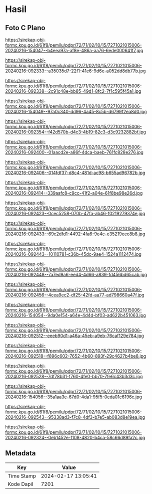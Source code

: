 # Hasil

## Foto C Plano

https://sirekap-obj-formc.kpu.go.id/61f8/pemilu/pdpr/72/71/02/10/15/7271021015006-20240216-154047--b4eea97a-af8e-486a-aa76-6ede000641f7.jpg

https://sirekap-obj-formc.kpu.go.id/61f8/pemilu/pdpr/72/71/02/10/15/7271021015006-20240216-092333--a35035d7-22f1-41e6-9d6e-a052dd8db77b.jpg

https://sirekap-obj-formc.kpu.go.id/61f8/pemilu/pdpr/72/71/02/10/15/7271021015006-20240216-092338--2c91c48e-bb85-49d1-8fc2-7f1c595f45a1.jpg

https://sirekap-obj-formc.kpu.go.id/61f8/pemilu/pdpr/72/71/02/10/15/7271021015006-20240216-154049--97a0c340-dd96-4a45-8c5b-d6799f2ea8d0.jpg

https://sirekap-obj-formc.kpu.go.id/61f8/pemilu/pdpr/72/71/02/10/15/7271021015006-20240216-092354--f42d570b-d4c3-4b19-82c3-d3c9232882bf.jpg

https://sirekap-obj-formc.kpu.go.id/61f8/pemilu/pdpr/72/71/02/10/15/7271021015006-20240216-092400--01aacd2e-a86f-4dca-baeb-761fc828e276.jpg

https://sirekap-obj-formc.kpu.go.id/61f8/pemilu/pdpr/72/71/02/10/15/7271021015006-20240216-092406--014fdf37-d8c4-481d-ac98-b655ad96782b.jpg

https://sirekap-obj-formc.kpu.go.id/61f8/pemilu/pdpr/72/71/02/10/15/7271021015006-20240216-092414--339aafc8-c9cc-41f2-a04e-61f8be98e26d.jpg

https://sirekap-obj-formc.kpu.go.id/61f8/pemilu/pdpr/72/71/02/10/15/7271021015006-20240216-092423--0cec5258-070b-47fa-ab46-f0219279374e.jpg

https://sirekap-obj-formc.kpu.go.id/61f8/pemilu/pdpr/72/71/02/10/15/7271021015006-20240216-092433--69c2dfd1-4492-4fa6-9e4c-e35219eec8b8.jpg

https://sirekap-obj-formc.kpu.go.id/61f8/pemilu/pdpr/72/71/02/10/15/7271021015006-20240216-092443--10110781-c36b-45dc-9ae4-1524a1112474.jpg

https://sirekap-obj-formc.kpu.go.id/61f8/pemilu/pdpr/72/71/02/10/15/7271021015006-20240216-092448--7a7ed9a6-eed4-4d66-a839-fd456bd65cab.jpg

https://sirekap-obj-formc.kpu.go.id/61f8/pemilu/pdpr/72/71/02/10/15/7271021015006-20240216-092456--4cea9ec2-df25-42fd-aa77-ad798660a47f.jpg

https://sirekap-obj-formc.kpu.go.id/61f8/pemilu/pdpr/72/71/02/10/15/7271021015006-20240216-154054--9da0e154-a64e-4d4d-bf03-ad622b451063.jpg

https://sirekap-obj-formc.kpu.go.id/61f8/pemilu/pdpr/72/71/02/10/15/7271021015006-20240216-092512--eeeb90d1-a46a-45eb-a9eb-76caf129e784.jpg

https://sirekap-obj-formc.kpu.go.id/61f8/pemilu/pdpr/72/71/02/10/15/7271021015006-20240216-092518--f896c602-7652-4b60-893f-29c4627b4be8.jpg

https://sirekap-obj-formc.kpu.go.id/61f8/pemilu/pdpr/72/71/02/10/15/7271021015006-20240216-092528--7df78b31-f760-4fe0-bb70-7fe6c43b3d3c.jpg

https://sirekap-obj-formc.kpu.go.id/61f8/pemilu/pdpr/72/71/02/10/15/7271021015006-20240216-154056--35a1aa3e-67d0-4da1-95f5-0eda01c6196c.jpg

https://sirekap-obj-formc.kpu.go.id/61f8/pemilu/pdpr/72/71/02/10/15/7271021015006-20240216-092543--95338ad3-f7c8-4df3-b7e5-ab083d8e19ea.jpg

https://sirekap-obj-formc.kpu.go.id/61f8/pemilu/pdpr/72/71/02/10/15/7271021015006-20240216-092324--0eb1452e-f108-4820-b4ca-58c66d89fa2c.jpg


## Metadata

| Key        | Value               |
| ---------- | ------------------- |
| Time Stamp | 2024-02-17 13:05:41 |
| Kode Dapil | 7201                |



